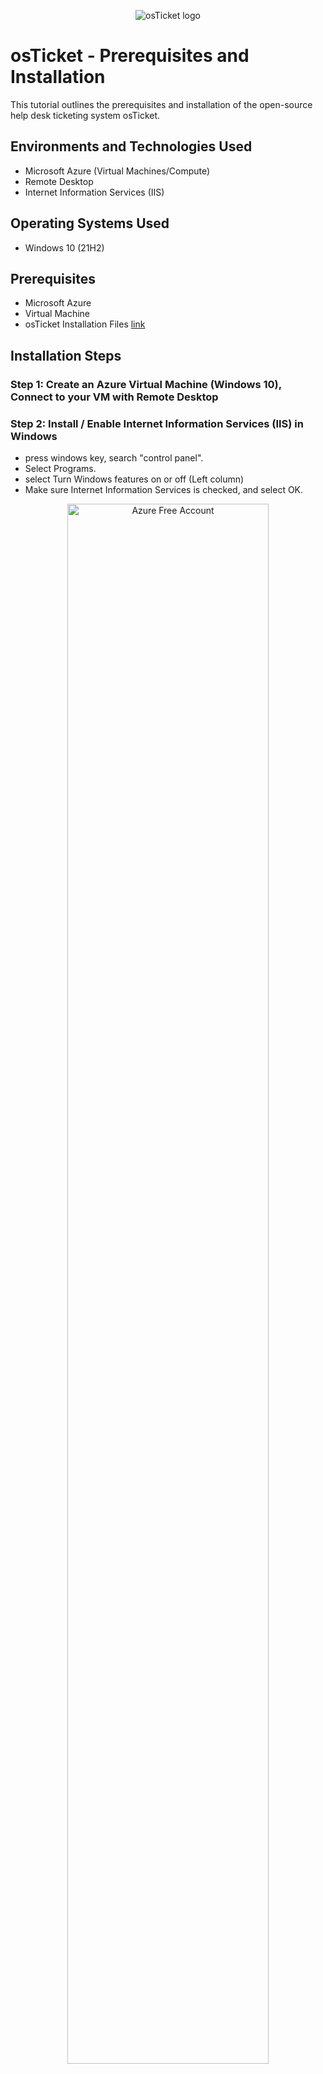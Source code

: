 <p align="center">
<img src="https://i.imgur.com/Clzj7Xs.png" alt="osTicket logo"/>
</p>

<h1>osTicket - Prerequisites and Installation</h1>
This tutorial outlines the prerequisites and installation of the open-source help desk ticketing system osTicket.<br />




<h2>Environments and Technologies Used</h2>

- Microsoft Azure (Virtual Machines/Compute)
- Remote Desktop
- Internet Information Services (IIS)

<h2>Operating Systems Used </h2>

- Windows 10</b> (21H2)

<h2>Prerequisites</h2>

- Microsoft Azure
- Virtual Machine
- osTicket Installation Files [link](https://drive.google.com/drive/u/0/folders/1APMfNyfNzcxZC6EzdaNfdZsUwxWYChf6)


<h2>Installation Steps</h2>


<h3>Step 1: Create an Azure Virtual Machine (Windows 10), Connect to your VM with Remote Desktop</h3>


<h3>Step 2: Install / Enable Internet Information Services (IIS) in Windows</h3>

- press windows key, search "control panel".
- Select Programs.
- select Turn Windows features on or off (Left column)
- Make sure Internet Information Services is checked, and select OK.


<p align="center">
<img src="https://i.imgur.com/a3XQ6FM.png" height="80%" width="80%" alt="Azure Free Account"/> 
</p>


<h3>Step 3:  Download Lab files
</h3>

- Download and install the following from within the lab files: [link](https://drive.google.com/drive/u/0/folders/1APMfNyfNzcxZC6EzdaNfdZsUwxWYChf6)
  - PHP Version 7.3.8
  - PHP Manager 1.5.0 for IIS 10
  - VC_redist.x86.exe
  - osTicket v1.15.8


<p align="center">
<img src="https://i.imgur.com/oEyFJjg.png" height="70%" width="70%" alt="Azure Free Services"/>
</p>


<h3>Step 4: Install osTicket v1.15.8</h3>
     
- Go to Downloads in File Manager, find osTicket v1.15.8 
- Right click on the file and select extract all
- Open the new osTicket folder
- Copy the “upload” folder INTO c:\inetpub\wwwroot
- Rename “upload” to “osTicket”


<p align="center">
<img src="https://i.imgur.com/gBpABXh.png" height="80%" width="80%" alt="Azure Free Account"/> <img src="https://i.imgur.com/i4ZVn9i.png" height="80%" width="80%" alt="Azure Free Services"/>
</p>
 
     

<h3>Step 5: Reload IIS (Open IIS, Restart the server)
</h3>

- Open IIS
- Select restart on right hand side 
- On the left, select vm-osticket -> Sites -> Default Website -> osTicket
- On the right, click “Browse *:80”
- This should open osTicket in your web browser
- Before continuing, reopen IIS.


<p align="center">
<img src="https://i.imgur.com/B8HALYr.png" height="80%" width="80%" alt="Azure Free Account"/> <img src="https://i.imgur.com/DUGnzNk.png" height="80%" width="80%" alt="Azure Free Services"/>
</p>

<h3>Step 6:  Enable Extensions in IIS: Note that some extensions are not enabled
</h3>

- Go back to IIS, Sites -> Default Web Site -> osTicket
- Double-click PHP Manager
- Click “Enable or disable an extension” at the bottom under “PHP Extensions”
- Right click and enable the following
    - php_imap.dll (Might be already enabled)
    - php_intl.dll
    - Php_opcache.dll

 
     
 <p align="center">
<img src="https://i.imgur.com/JYliJVw.png" height="80%" width="80%" alt="Azure Free Account"/> 
</p>

<h3>Step 7:   Refresh the osTicket site in your browser
</h3>

- Intl Extension should now have a green check mark next to it


<p align="center">
<img src="https://i.imgur.com/swQi37o.png" height="80%" width="80%" alt="Azure Free Account"/>



<h3>Step 8: Rename</h3>
 
- Open Windows Explorer and select C:-> inetpub-> wwwroot-> osTicket-> Include and rename.
	- From: C:\inetpub\wwwroot\osTicket\include\ost-sampleconfig.php
	- To: C:\inetpub\wwwroot\osTicket\include\ost-config.php


<p align="center">
<img src="https://i.imgur.com/9DQCZYm.png" height="80%" width="80%" alt="Azure Free Account"/>

<h3>Step 9: Assign Permissions: ost-config.php</h3>

- Right click ost-config.php, 
- Open Properties -> Security -> Advanced -> Permissions 
- Select Disable inheritance -> Remove all inherited permissions from this object 

<p align="center">
<img src="https://i.imgur.com/PSwl8et.png" height="80%" width="80%" alt="Azure Free Account"/>

- Afterwards, Select add -> Select a principal  -> type in "everyone" -> check names-> Select OK
- Allow everyone full control (check all boxes) -> Select apply -> OK

<p align="center">
<img src="https://i.imgur.com/MWK5eiL.png" height="70%" width=70%" alt="Azure Free Account"/> <img src="https://i.imgur.com/CJn8xDU.png" height="80%" width="80%" alt="Azure Free Services"/>
</p>

  
<h3>Step 10: Continue Setting up osTicket in the browser</h3>

- Go back to browser and click continue
  - Creat username/password, and name your helpdesk
  
<p align="center">
<img src="https://i.imgur.com/1GfpPLs.png" height="80%" width="80%" alt="Azure Free Account"/>

<h3>Step 11: Download and Install HeidiSQL</h3>

- open up your Lab Files [link](https://drive.google.com/drive/u/0/folders/1APMfNyfNzcxZC6EzdaNfdZsUwxWYChf6)
- Download and install HeidiSQL
- Open HeidiSQL -> Select new at the bottom left corner 
  - User: root
  - Password : Password
- Select Open
- On the left side, right click “Unamed” -> “Create New” -> “Database
- Name it “osTicket” and select OK

 <p align="center">
<img src="https://i.imgur.com/mDBWQ5k.png" height="70%" width="70%" alt="Azure Free Account"/> <img src="https://i.imgur.com/ADJYQyB.png" height="70%" width="70%" alt="Azure Free Services"/>
</p>

<h3>Step 12:  Go back to the browser and continue setting up osTicket by filling out the fields.</h3>


- MySQL Database: osTicket (the one you just created in HeidiSQL)
- MySQL Username: root
- MySQL Password: Password1
- Finally, click Install Now

<p align="center">
<img src="https://i.imgur.com/Npqj9Us.png" height="80%" width="80%" alt="Azure Free Account"/>


🎉Congratulations! You have sucessfully installed osTicket!🎉

<p align="center">
<img src="https://i.imgur.com/F52ypHn.png" height="80%" width="80%" alt="Azure Free Account"/>



<h3>Step 13: Cleanup.</h3>

- Make sure you dont leave your environments running in Azure/dont waste your credits
- Go to C: -> inetpub->wwwroot->osTicket->setup
- Delete the setup folder
- delete your resource groups and close down all programs											    
											  
											    
											    
	


